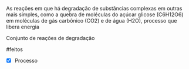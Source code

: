 As reações em que há degradação de substâncias complexas em outras mais simples, como a quebra de moléculas do açúcar glicose (C6H12O6) em moléculas de gás carbônico (CO2) e de água (H2O), processo que libera energia

Conjunto de reações de degradação

#feitos 

- [x] Processo 
